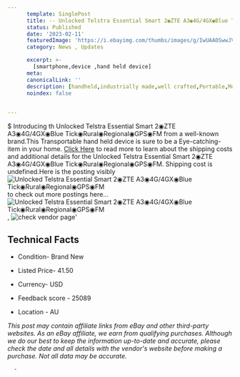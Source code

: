 ```yaml
---
      template: SinglePost
      title: -- Unlocked Telstra Essential Smart 2◉ZTE A3◉4G/4GX◉Blue Tick◉Rural◉Regional◉GPS◉FM
      status: Published
      date: '2023-02-11'
      featuredImage: 'https://i.ebayimg.com/thumbs/images/g/IwUAAOSwwJVjhxQn/s-l225.jpg'
      category: News , Updates

      excerpt: >-
        [smartphone,device ,hand held device]
      meta:
      canonicalLink: ''
      description: [handheld,industrially made,well crafted,Portable,Mobile,Compact,Convenient,Lightweight,Maneuverable,Man-portable,Miniature,Carriable,Hand-held,Light,Holdable,Transportable,Mobile device,Pocket-sized,On-the-go,Wireless,Cordless,Compact size,Convenient size, smartphone,device ,hand held device]
      noindex: false
      

---
```

$
      Introducing th Unlocked Telstra Essential Smart 2◉ZTE A3◉4G/4GX◉Blue Tick◉Rural◉Regional◉GPS◉FM from a well-known brand.This Transportable hand held device is sure to be a Eye-catching-item in your home. [Click Here](https://www.ebay.com/itm/234801425349?hash=item36ab416bc5%3Ag%3AIwUAAOSwwJVjhxQn&mkevt=1&mkcid=1&mkrid=711-53200-19255-0&campid=%253CePNCampaignId%253E&customid=%253CreferenceId%253E&toolid=10049) to read more to learn about the shipping costs and additional details for the Unlocked Telstra Essential Smart 2◉ZTE A3◉4G/4GX◉Blue Tick◉Rural◉Regional◉GPS◉FM. Shipping cost is undefined.Here is the posting visibly ![Unlocked Telstra Essential Smart 2◉ZTE A3◉4G/4GX◉Blue Tick◉Rural◉Regional◉GPS◉FM](https://i.ebayimg.com/thumbs/images/g/IwUAAOSwwJVjhxQn/s-l225.jpg) to check out more postings here... ![Unlocked Telstra Essential Smart 2◉ZTE A3◉4G/4GX◉Blue Tick◉Rural◉Regional◉GPS◉FM](https://i.ebayimg.com/images/g/IwUAAOSwwJVjhxQn/s-l1600.jpg), ![check vendor page]()'

      

 ## Technical Facts 



     
      

 - Condition- Brand New 


      

 - Listed Price- 41.50 


      

 - Currency- USD 


      

 - Feedback score - 25089 


      

 - Location - AU 


      
      

 *_This post may contain affiliate links from eBay and other third-party websites. As an eBay affiliate, we earn from qualifying purchases. Although we do our best to keep the information up-to-date and accurate, please check the date and all details with the vendor's website before making a purchase. Not all data may be accurate._*




      -
